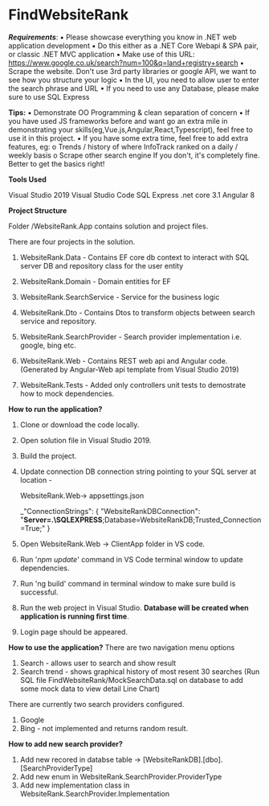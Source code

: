 # FindWebsiteRank

***Requirements***:
▪ Please showcase everything you know in .NET web application development
▪ Do this either as a .NET Core Webapi & SPA pair, or classic .NET MVC application
▪ Make use of this URL: https://www.google.co.uk/search?num=100&q=land+registry+search
▪ Scrape the website. Don't use 3rd party libraries or google API, we want to see how you structure your logic
▪ In the UI, you need to allow user to enter the search phrase and URL
▪ If you need to use any Database, please make sure to use SQL Express

**Tips:**
▪ Demonstrate OO Programming & clean separation of concern
▪ If you have used JS frameworks before and want go an extra mile in demonstrating your skills(eg,Vue.js,Angular,React,Typescript), feel free to use it in this project.
▪ If you have some extra time, feel free to add extra features, eg:
o Trends / history of where InfoTrack ranked on a daily / weekly basis
o Scrape other search engine
If you don't, it's completely fine. Better to get the basics right!

**Tools Used**

Visual Studio 2019 Visual Studio Code SQL Express .net core 3.1 Angular 8

**Project Structure**

Folder /WebsiteRank.App contains solution and project files.

There are four projects in the solution.

1. WebsiteRank.Data - Contains EF core db context to interact with SQL server DB and repository class for the user entity
2. WebsiteRank.Domain - Domain entities for EF
3. WebsiteRank.SearchService - Service for the business logic
4. WebsiteRank.Dto - Contains Dtos to transform objects between search service and repository.
5. WebsiteRank.SearchProvider  - Search provider implementation
	i.e. google, bing etc. 
	
6.  WebsiteRank.Web - Contains REST web api and Angular code. (Generated by Angular-Web api template from Visual Studio 2019)
7.  WebsiteRank.Tests - Added only controllers unit tests to demostrate how to mock dependencies.

**How to run the application?**

1.  Clone or download the code locally.
    
2.  Open solution file in Visual Studio 2019.
    
3.  Build the project.
    
4.  Update connection DB connection string pointing to your SQL server at location -
    
    WebsiteRank.Web-> appsettings.json
    
    _"ConnectionStrings": {
    "WebsiteRankDBConnection": "**Server=.\\SQLEXPRESS**;Database=WebsiteRankDB;Trusted_Connection=True;"
  }
    
5.  Open WebsiteRank.Web -> ClientApp folder in VS code.
    
6.  Run '_npm update_' command in VS Code terminal window to update dependencies.
    
7.  Run 'ng build' command in terminal window to make sure build is successful.
    
8.  Run the web project in Visual Studio. **Database will be created when application is running first time**.
    
9.  Login page should be appeared.
    

**How to use the application?**
There are two navigation menu options
1. Search - allows user to search and show result
2. Search trend - shows graphical history of most resent 30 searches
(Run SQL file FindWebsiteRank/MockSearchData.sql on database to add some mock data to view detail Line Chart)

There are currently two search providers configured.
1. Google 
2. Bing - not implemented and returns random result.


**How to add new search provider?**

1. Add new recored in databse table -> [WebsiteRankDB].[dbo].[SearchProviderType] 
2. Add new enum in WebsiteRank.SearchProvider.ProviderType
3. Add new implementation class in WebsiteRank.SearchProvider.Implementation

